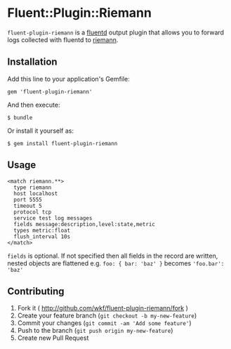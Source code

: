 # Fluent::Plugin::Riemann

`fluent-plugin-riemann` is a [fluentd](http://fluentd.org/ "Fluentd") output plugin that allows you to forward logs collected with fluentd to [riemann](http://riemann.io "Riemann").

## Installation

Add this line to your application's Gemfile:

    gem 'fluent-plugin-riemann'

And then execute:

    $ bundle

Or install it yourself as:

    $ gem install fluent-plugin-riemann

## Usage

    <match riemann.**>
      type riemann
      host localhost
      port 5555
      timeout 5
      protocol tcp
      service test log messages
      fields message:description,level:state,metric
      types metric:float
      flush_interval 10s
    </match>

`fields` is optional. If not specified then all fields in the record are written, 
nested objects are flattened e.g. `foo: { bar: 'baz' }` becomes `'foo.bar': 'baz'`

## Contributing

1. Fork it ( http://github.com/wkf/fluent-plugin-riemann/fork )
2. Create your feature branch (`git checkout -b my-new-feature`)
3. Commit your changes (`git commit -am 'Add some feature'`)
4. Push to the branch (`git push origin my-new-feature`)
5. Create new Pull Request
